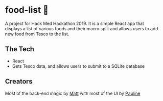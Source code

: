 # food-list 🍏
A project for Hack Med Hackathon 2019.
It is a simple React app that displays a list of various foods and their macro split and allows users to add new food from Tesco to the list.
## The Tech
- React
- Gets Tesco data, and allows users to submit to a SQLite database
## Creators
Most of the back-end magic by [Matt](https://twitter.com/_mattburman) with most of the UI by [Pauline](https://twitter.com/paulienuh)

